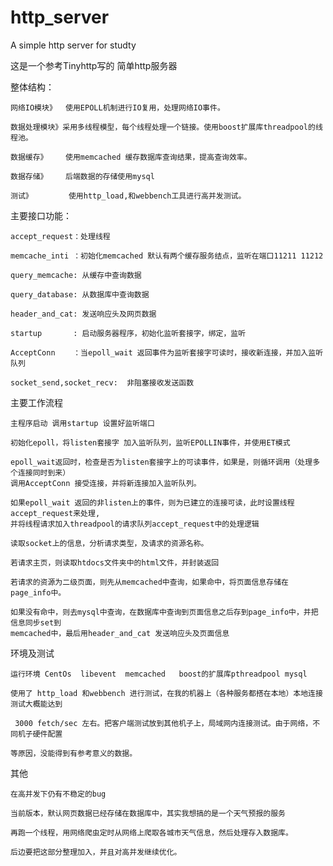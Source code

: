 # http_server
A simple http server for studty

这是一个参考Tinyhttp写的 简单http服务器


整体结构：

	网络IO模块》  使用EPOLL机制进行IO复用，处理网络IO事件。
	
	数据处理模块》采用多线程模型，每个线程处理一个链接。使用boost扩展库threadpool的线程池。
	
	数据缓存》    使用memcached 缓存数据库查询结果，提高查询效率。

	数据存储》    后端数据的存储使用mysql

	测试》        使用http_load,和webbench工具进行高并发测试。
	


主要接口功能：
	
	accept_request：处理线程
	
	memcache_inti ：初始化memcached 默认有两个缓存服务结点，监听在端口11211 11212
	
	query_memcache: 从缓存中查询数据
	
	query_database: 从数据库中查询数据
	
	header_and_cat: 发送响应头及网页数据
	
	startup       : 启动服务器程序，初始化监听套接字，绑定，监听
	
	AcceptConn    ：当epoll_wait 返回事件为监听套接字可读时，接收新连接，并加入监听队列
	
	socket_send,socket_recv:  非阻塞接收发送函数


主要工作流程
	
	主程序启动 调用startup 设置好监听端口

	初始化epoll，将listen套接字 加入监听队列，监听EPOLLIN事件，并使用ET模式

	epoll_wait返回时，检查是否为listen套接字上的可读事件，如果是，则循环调用（处理多个连接同时到来）
	调用AcceptConn 接受连接，并将新连接加入监听队列。

	如果epoll_wait 返回的非listen上的事件，则为已建立的连接可读，此时设置线程accept_request来处理,
	并将线程请求加入threadpool的请求队列accept_request中的处理逻辑

	读取socket上的信息，分析请求类型，及请求的资源名称。
	
	若请求主页，则读取htdocs文件夹中的html文件，并封装返回
	
	若请求的资源为二级页面，则先从memcached中查询，如果命中，将页面信息存储在page_info中。
	
	如果没有命中，则去mysql中查询，在数据库中查询到页面信息之后存到page_info中，并把信息同步set到
	memcached中，最后用header_and_cat 发送响应头及页面信息


环境及测试

	运行环境 CentOs  libevent  memcached   boost的扩展库pthreadpool mysql

	使用了 http_load 和webbench 进行测试，在我的机器上（各种服务都搭在本地）本地连接测试大概能达到

	 3000 fetch/sec 左右。把客户端测试放到其他机子上，局域网内连接测试。由于网络，不同机子硬件配置

	等原因，没能得到有参考意义的数据。
	

其他	

	在高并发下仍有不稳定的bug

	当前版本，默认网页数据已经存储在数据库中，其实我想搞的是一个天气预报的服务

	再跑一个线程，用网络爬虫定时从网络上爬取各城市天气信息，然后处理存入数据库。

	后边要把这部分整理加入，并且对高并发继续优化。
	
